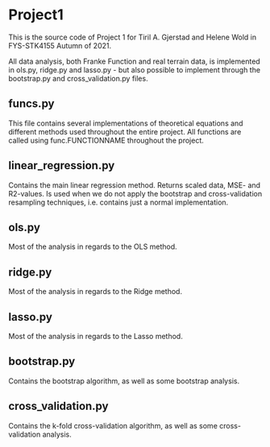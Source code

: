 # Project1

This is the source code of Project 1 for Tiril A. Gjerstad and Helene Wold in FYS-STK4155 Autumn of 2021.

All data analysis, both Franke Function and real terrain data, is implemented in ols.py, ridge.py and lasso.py - but also possible to implement through the bootstrap.py and cross_validation.py files.

## funcs.py

This file contains several implementations of theoretical equations and different methods used throughout the entire project. All functions are called using func.FUNCTIONNAME throughout the project.

## linear_regression.py

Contains the main linear regression method. Returns scaled data, MSE- and R2-values. Is used when we do not apply the bootstrap and cross-validation resampling techniques, i.e. contains just a normal implementation.

## ols.py

Most of the analysis in regards to the OLS method.

## ridge.py

Most of the analysis in regards to the Ridge method.

## lasso.py

Most of the analysis in regards to the Lasso method.

## bootstrap.py

Contains the bootstrap algorithm, as well as some bootstrap analysis.

## cross_validation.py

Contains the k-fold cross-validation algorithm, as well as some cross-validation analysis.

